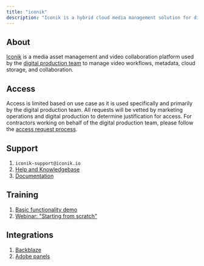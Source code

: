 ```yaml
---
title: "iconik"
description: "Iconik is a hybrid cloud media management solution for digital production workflows."
---
```


## About

[Iconik](https://iconik.io/) is a media asset management and video collaboration platform used by the [digital production team](/handbook/marketing/brand-and-product-marketing/content/digital-production/) to manage video workflows, metadata, cloud storage, and collaboration.

## Access

Access is limited based on use case as it is used specifically and primarily by the digital production team. All requests will be vetted by marketing operations and digital production to determine justification for access. For contractors working on behalf of the digital production team, please follow the [access request process](/handbook/it/end-user-services/onboarding-access-requests/access-requests/).

## Support

1. `iconik-support@iconik.io`
1. [Help and Knowledgebase](https://app.iconik.io/help/)
1. [Documentation](https://app.iconik.io/docs/)

## Training

1. [Basic functionality demo](https://www.youtube.com/watch?v=BfglykpTm6Q)
1. [Webinar: "Starting from scratch"](https://www.youtube.com/watch?v=UFSXdHSyF7M)

## Integrations

1. [Backblaze](/handbook/marketing/marketing-operations/backblaze)
1. [Adobe panels](https://exchange.adobe.com/creativecloud.details.100304.html)
